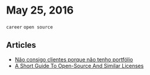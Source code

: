 # May 25, 2016

`career` `open source`

## Articles

- [Não consigo clientes porque não tenho portfólio](//leandrooriente.com/nao-tenho-portfolio-porque-nao-tenho-clientes/)
- [A Short Guide To Open-Source And Similar Licenses](//www.smashingmagazine.com/2010/03/a-short-guide-to-open-source-and-similar-licenses/)
